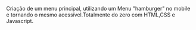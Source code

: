 Criação de um menu principal, utilizando um Menu "hamburger" no mobile e tornando o mesmo acessível.Totalmente do zero com HTML,CSS e Javascript. 